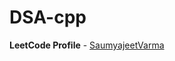 # DSA-cpp

**LeetCode Profile** - <a href="https://leetcode.com/u/SaumyajeetVarma/">SaumyajeetVarma</a>
